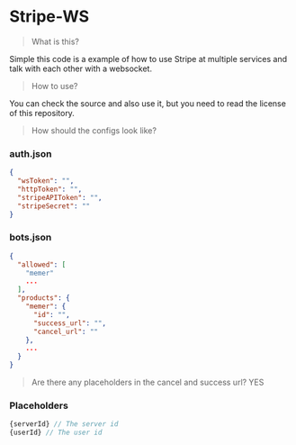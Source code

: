 # Stripe-WS
> What is this? 

Simple this code is a example of how to use Stripe at multiple services and talk with each other with a websocket.

> How to use?

You can check the source and also use it, but you need to read the license of this repository.


> How should the configs look like?

### auth.json
```json
{
  "wsToken": "",
  "httpToken": "",
  "stripeAPIToken": "",
  "stripeSecret": ""
}
```

### bots.json
```json
{
  "allowed": [
    "memer"
    ...
  ],
  "products": {
    "memer": {
      "id": "",
      "success_url": "",
      "cancel_url": ""
    },
    ...
  }
}
```

> Are there any placeholders in the cancel and success url? YES

### Placeholders
```js
{serverId} // The server id
{userId} // The user id
```





